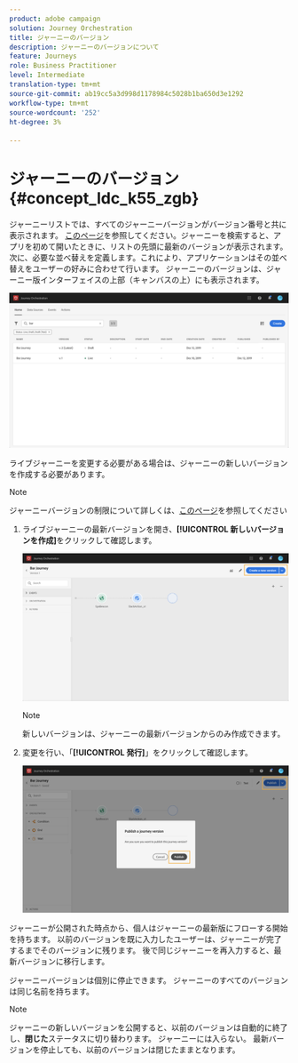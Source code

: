 ```yaml
---
product: adobe campaign
solution: Journey Orchestration
title: ジャーニーのバージョン
description: ジャーニーのバージョンについて
feature: Journeys
role: Business Practitioner
level: Intermediate
translation-type: tm+mt
source-git-commit: ab19cc5a3d998d1178984c5028b1ba650d3e1292
workflow-type: tm+mt
source-wordcount: '252'
ht-degree: 3%

---
```



# ジャーニーのバージョン{#concept_ldc_k55_zgb}

ジャーニーリストでは、すべてのジャーニーバージョンがバージョン番号と共に表示されます。 [このページ](../building-journeys/using-the-journey-designer.md)を参照してください。ジャーニーを検索すると、アプリを初めて開いたときに、リストの先頭に最新のバージョンが表示されます。 次に、必要な並べ替えを定義します。これにより、アプリケーションはその並べ替えをユーザーの好みに合わせて行います。 ジャーニーのバージョンは、ジャーニー版インターフェイスの上部（キャンバスの上）にも表示されます。

![](../assets/journeyversions1.png)

ライブジャーニーを変更する必要がある場合は、ジャーニーの新しいバージョンを作成する必要があります。

>[!NOTE]
>
>ジャーニーバージョンの制限について詳しくは、[このページ](../about/limitations.md#journey-versions-limitations)を参照してください

1. ライブジャーニーの最新バージョンを開き、**[!UICONTROL 新しいバージョンを作成]**&#x200B;をクリックして確認します。

   ![](../assets/journeyversions2.png)

   >[!NOTE]
   >
   >新しいバージョンは、ジャーニーの最新バージョンからのみ作成できます。

1. 変更を行い、「**[!UICONTROL 発行]**」をクリックして確認します。

   ![](../assets/journeyversions3.png)

ジャーニーが公開された時点から、個人はジャーニーの最新版にフローする開始を持ちます。 以前のバージョンを既に入力したユーザーは、ジャーニーが完了するまでそのバージョンに残ります。 後で同じジャーニーを再入力すると、最新バージョンに移行します。

ジャーニーバージョンは個別に停止できます。 ジャーニーのすべてのバージョンは同じ名前を持ちます。

>[!NOTE]
>
>ジャーニーの新しいバージョンを公開すると、以前のバージョンは自動的に終了し、**閉じた**&#x200B;ステータスに切り替わります。 ジャーニーには入らない。 最新バージョンを停止しても、以前のバージョンは閉じたままとなります。

